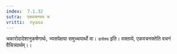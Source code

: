 ```yaml
---
index:  7.1.32
sutra:  एकवचनस्य च
vritti:  nyasa
---
```


चकारोदादेशानुकर्षणार्थः, भ्यसपेक्षया समुच्चयार्थो वा। `ङसेश्च` इति। वक्तव्ये, एकवचनक्तेति वचनं वैचित्र्यार्थम्।।

